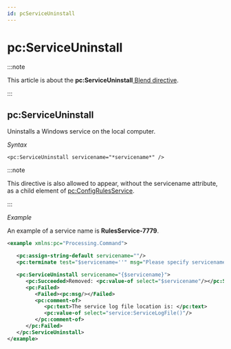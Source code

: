 ```yaml
---
id: pcServiceUninstall
---
```


# pc:ServiceUninstall




:::note

This article is about the **pc:ServiceUninstall**[ Blend directive](/docs/Repositories/Blend_directives).

:::

## **pc:ServiceUninstall**

Uninstalls a Windows service on the local computer.

*Syntax*

```
<pc:ServiceUninstall servicename="*servicename*" />
```


:::note

This directive is also allowed to appear, without the servicename attribute, as a child element of [pc:ConfigRulesService](/docs/Repositories/Blend_directives/pcConfigRulesService.md).

:::

*Example*

An example of a service name is **RulesService-7779**.

```xml
<example xmlns:pc="Processing.Command">

   <pc:assign-string-default servicename=""/>
   <pc:terminate test="$servicename=''" msg="Please specify servicename."/>

   <pc:ServiceUninstall servicename="{$servicename}">
      <pc:Succeeded>Removed: <pc:value-of select="$servicename"/></pc:Succeeded>
      <pc:Failed>
         <Failed><pc:msg/></Failed>
         <pc:comment-of>
            <pc:text>The service log file location is: </pc:text>
            <pc:value-of select="service:ServiceLogFile()"/>
         </pc:comment-of>
      </pc:Failed>
   </pc:ServiceUninstall>
</example>  
```

 